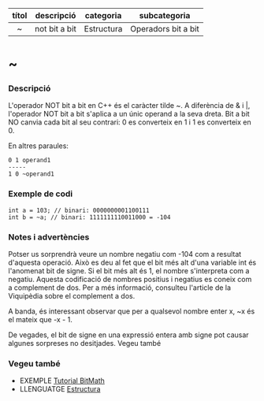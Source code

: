 
| títol | descripció   | categoria  | subcategoria        |
| :---: | :----------: | :--------: | :-----------------: |
| ~     | not bit a bit | Estructura | Operadors bit a bit |

# ~

### Descripció

L'operador NOT bit a bit en C++ és el caràcter tilde ~. A diferència de & i |, l'operador NOT bit a bit s'aplica a un únic operand a la seva dreta. Bit a bit NO canvia cada bit al seu contrari: 0 es converteix en 1 i 1 es converteix en 0.

En altres paraules:

```
0 1 operand1
-----
1 0 ~operand1
```

### Exemple de codi

```
int a = 103; // binari: 0000000001100111
int b = ~a; // binari: 1111111110011000 = -104
```

### Notes i advertències

Potser us sorprendrà veure un nombre negatiu com -104 com a resultat d'aquesta operació. Això es deu al fet que el bit més alt d'una variable int és l'anomenat bit de signe. Si el bit més alt és 1, el nombre s'interpreta com a negatiu. Aquesta codificació de nombres positius i negatius es coneix com a complement de dos. Per a més informació, consulteu l'article de la Viquipèdia sobre el complement a dos.

A banda, és interessant observar que per a qualsevol nombre enter x, ~x és el mateix que -x - 1.

De vegades, el bit de signe en una expressió entera amb signe pot causar algunes sorpreses no desitjades.
Vegeu també

### Vegeu també

*  EXEMPLE [Tutorial BitMath](https://www.arduino.cc/playground/Code/BitMath)  
*  LLENGUATGE [Estructura](../Estructura.md)  
